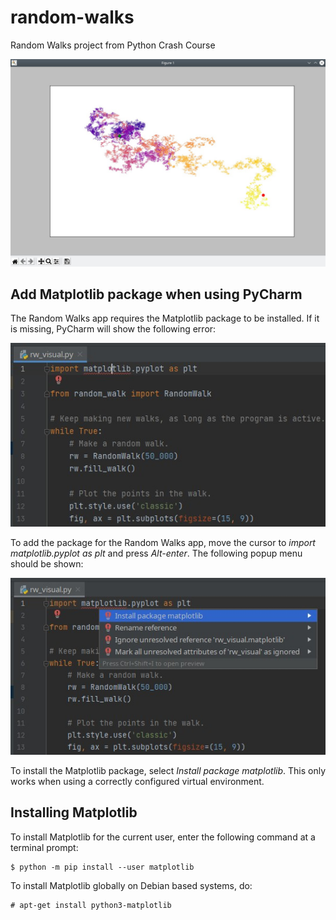 # random-walks

Random Walks project from Python Crash Course

![alt text](screenshots/random_walks2.jpg "Random Walks")

## Add Matplotlib package when using PyCharm

The Random Walks app requires the Matplotlib package to be installed.
If it is missing, PyCharm will show the following error:

![alt text](screenshots/missing_matplotlib_package.jpg "Missing Matplotlib package")

To add the package for the Random Walks app, move the cursor to *import matplotlib.pyplot as plt* and press *Alt-enter*. The following popup menu should be shown:

![alt text](screenshots/install_matplotlib_package.jpg "Install Matplotlib package")

To install the Matplotlib package, select *Install package matplotlib*. This only works when using a correctly configured virtual environment.

## Installing Matplotlib

To install Matplotlib for the current user, enter the following command at a terminal prompt:

```
$ python -m pip install --user matplotlib
```

To install Matplotlib globally on Debian based systems, do:

```
# apt-get install python3-matplotlib
```
